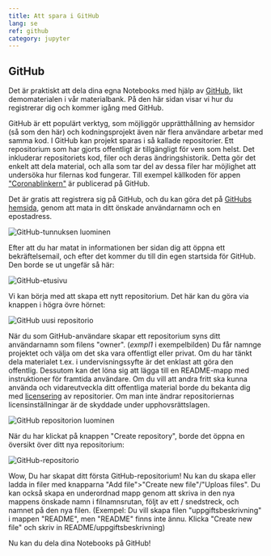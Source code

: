 ```yaml
---
title: Att spara i GitHub
lang: se
ref: github
category: jupyter
---
```


## GitHub

Det är praktiskt att dela dina egna Notebooks med hjälp av [GitHub](https://github.com/), likt demomaterialen i vår materialbank. På den här sidan visar vi hur du registrerar dig och kommer igång med GitHub. 

GitHub är ett populärt verktyg, som möjliggör upprätthållning av hemsidor (så som den här) och kodningsprojekt även när flera användare arbetar med samma kod. I GitHub kan projekt sparas i så kallade repositorier. Ett repositorium som har gjorts offentligt är tillgängligt för vem som helst. Det inkluderar repositoriets kod, filer och deras ändringshistorik. Detta gör det enkelt att dela material, och alla som tar del av dessa filer har möjlighet att undersöka hur filernas kod fungerar. Till exempel källkoden för  appen ["Coronablinkern"](https://github.com/THLfi) är publicerad på GitHub. 

Det är gratis att registrera sig på GitHub, och du kan göra det på [GitHubs hemsida](https://github.com/), genom att mata in ditt önskade användarnamn och en epostadress.

![GitHub-tunnuksen luominen](../../assets/img/github-signup.png)

Efter att du har matat in informationen ber sidan dig att öppna ett bekräftelsemail, och efter det kommer du till din egen startsida för GitHub. Den borde se ut ungefär så här:

![GitHub-etusivu](../../assets/img/github-signedin.png)

Vi kan börja med att skapa ett nytt repositorium. Det här kan du göra via knappen i högra övre hörnet: 

![GitHub uusi repositorio](../../assets/img/github-new-repo.png)

När du som GitHub-användare skapar ett repositorium syns ditt användarnamn som filens "owner". (_exmpl1_ i exempelbilden) Du får namnge projektet och välja om det ska vara offentligt eller privat. Om du har tänkt dela materialet t.ex. i undervisningssyfte är det enklast att göra den offentlig. Dessutom kan det löna sig att lägga till en README-mapp med instruktioner för framtida användare. Om du vill att andra fritt ska kunna använda och vidareutveckla ditt offentliga material borde du bekanta dig med [licensering](https://docs.github.com/en/free-pro-team@latest/github/creating-cloning-and-archiving-repositories/licensing-a-repository) av repositorier. Om man inte ändrar repositoriernas licensinställningar är de skyddade under upphovsrättslagen.

![GitHub repositorion luominen](../../assets/img/github-create-new-repo.png)

När du har klickat på knappen "Create repository", borde det öppna en översikt över ditt nya repositorium:

![GitHub-repositorio](../../assets/img/github-project.png)

Wow, Du har skapat ditt första GitHub-repositorium! Nu kan du skapa eller ladda in filer med knapparna "Add file">"Create new file"/"Uploas files". Du kan också skapa en underordnad mapp genom att skriva in den nya mappens önskade namn i filnamnsrutan, följt av ett / snedstreck, och namnet på den nya filen.
(Exempel: Du vill skapa filen "uppgiftsbeskrivning" i mappen "README", men "README" finns inte ännu. Klicka "Create new file" och skriv in README/uppgiftsbeskrivning)


Nu kan du dela dina Notebooks på GitHub!
